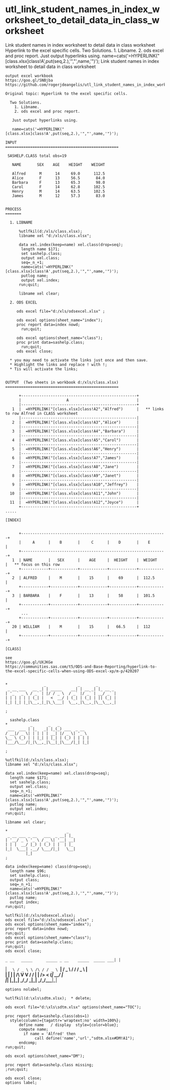 # utl_link_student_names_in_index_worksheet_to_detail_data_in_class_worksheet
Link student names in index worksheet to detail data in class worksheet    Hyperlink to the excel specific cells.    Two Solutions.     1. Libname.     2. ods excel and proc report.     Just output hyperlinks using.     name=cats('=HYPERLINK("[class.xlsx]class!A',put(seq,2.),'","',name,'")');
    Link student names in index worksheet to detail data in class worksheet

    output excel workbook
    https://goo.gl/SNBjba
    https://github.com/rogerjdeangelis/utl_link_student_names_in_index_worksheet_to_detail_data_in_class_worksheet/blob/master/utl_link_student_names_in_index_worksheet_to_detail_data_in_class_worksheet.

    Original topic: Hyperlink to the excel specific cells.

      Two Solutions.
        1. Libname.
        2. ods excel and proc report.

       Just output hyperlinks using.

       name=cats('=HYPERLINK("[class.xlsx]class!A',put(seq,2.),'","',name,'")');

    INPUT
    ==================================================

     SASHELP.CLASS total obs=19

       NAME       SEX    AGE    HEIGHT    WEIGHT

       Alfred      M      14     69.0      112.5
       Alice       F      13     56.5       84.0
       Barbara     F      13     65.3       98.0
       Carol       F      14     62.8      102.5
       Henry       M      14     63.5      102.5
       James       M      12     57.3       83.0


    PROCESS
    =======

      1. LIBNAME

          %utlfkil(d:/xls/class.xlsx);
          libname xel "d:/xls/class.xlsx";

          data xel.index(keep=name) xel.class(drop=seq);
           length name $171;
           set sashelp.class;
           output xel.class;
           seq=_n_+1;
           name=cats('=HYPERLINK("[class.xlsx]class!A',put(seq,2.),'","',name,'")');
           putlog name;
           output xel.index;
          run;quit;

          libname xel clear;

      2. ODS EXCEL

         ods excel file="d:/xls/odsexcel.xlsx" ;

         ods excel options(sheet_name="index");
         proc report data=index nowd;
           run;quit;

         ods excel options(sheet_name="class");
         proc print data=sashelp.class;
           run;quit;
         ods excel close;

      * you may need to activate the links just once and then save.
      * Highlight the links and replace ! with !;
      * Tis will activate the links;


    OUTPUT  (Two sheets in workbook d:/xls/class.xlsx)
    ==================================================

          +---------------------------------------------------+
          |                    A                              |
          |---------------------------------------------------+
       1  |  =HYPERLINK("[class.xlsx]class!A2","Alfred")      |   ** links to row Alfred in CLASS worksheet
          |---------------------------------------------------|
       2  |  =HYPERLINK("[class.xlsx]class!A3","Alice")       |
          |---------------------------------------------------|
       3  |  =HYPERLINK("[class.xlsx]class!A4","Barbara")     |
          |---------------------------------------------------|
       4  |  =HYPERLINK("[class.xlsx]class!A5","Carol")       |
          |---------------------------------------------------|
       5  |  =HYPERLINK("[class.xlsx]class!A6","Henry")       |
          |---------------------------------------------------|
       6  |  =HYPERLINK("[class.xlsx]class!A7","James")       |
          |---------------------------------------------------|
       7  |  =HYPERLINK("[class.xlsx]class!A8","Jane")        |
          |---------------------------------------------------|
       8  |  =HYPERLINK("[class.xlsx]class!A9","Janet")       |
          |---------------------------------------------------|
       9  |  =HYPERLINK("[class.xlsx]class!A10","Jeffrey")    |
          |---------------------------------------------------|
      10  |  =HYPERLINK("[class.xlsx]class!A11","John")       |
          |---------------------------------------------------|
      11  |  =HYPERLINK("[class.xlsx]class!A12","Joyce")      |
          +---------------------------------------------------+
    .....

    [INDEX]


          +----------------------------------------------------------------+
          |     A      |    B       |     C      |    D       |    E       |
          +----------------------------------------------------------------+
       1  | NAME       |   SEX      |    AGE     |  HEIGHT    |  WEIGHT    |   ** focus on this row
          +------------+------------+------------+------------+------------+
       2  | ALFRED     |    M       |    15      |    69      |  112.5     |
          +------------+------------+------------+------------+------------+
       3  | BARBARA    |    F       |    13      |    58      |  101.5     |
          +------------+------------+------------+------------+------------+
           ...
          +------------+------------+------------+------------+------------+
       20 | WILLIAM    |    M       |    15      |   66.5     |  112       |
          +------------+------------+------------+------------+------------+

    [CLASS]

    see
    https://goo.gl/UXJKGe
    https://communities.sas.com/t5/ODS-and-Base-Reporting/hyperlink-to-the-excel-specific-cells-when-using-ODS-excel-xp/m-p/420207


    *                _              _       _
     _ __ ___   __ _| | _____    __| | __ _| |_ __ _
    | '_ ` _ \ / _` | |/ / _ \  / _` |/ _` | __/ _` |
    | | | | | | (_| |   <  __/ | (_| | (_| | || (_| |
    |_| |_| |_|\__,_|_|\_\___|  \__,_|\__,_|\__\__,_|

    ;

      sashelp.class
    *          _       _   _
     ___  ___ | |_   _| |_(_) ___  _ __
    / __|/ _ \| | | | | __| |/ _ \| '_ \
    \__ \ (_) | | |_| | |_| | (_) | | | |
    |___/\___/|_|\__,_|\__|_|\___/|_| |_|

    ;

    %utlfkil(d:/xls/class.xlsx);
    libname xel "d:/xls/class.xlsx";

    data xel.index(keep=name) xel.class(drop=seq);
      length name $171;
      set sashelp.class;
      output xel.class;
      seq=_n_+1;
      name=cats('=HYPERLINK("[class.xlsx]class!A',put(seq,2.),'","',name,'")');
      putlog name;
      output xel.index;
    run;quit;

    libname xel clear;

    *                          _
     _ __ ___ _ __   ___  _ __| |_
    | '__/ _ \ '_ \ / _ \| '__| __|
    | | |  __/ |_) | (_) | |  | |_
    |_|  \___| .__/ \___/|_|   \__|
             |_|
    ;

    data index(keep=name) class(drop=seq);
      length name $96;
      set sashelp.class;
      output class;
      seq=_n_+1;
      name=cats('=HYPERLINK("[class.xlsx]class!A',put(seq,2.),'","',name,'")');
      putlog name;
      output index;
    run;quit;

    %utlfkil(d:/xls/odsexcel.xlsx);
    ods excel file="d:/xls/odsexcel.xlsx" ;
    ods excel options(sheet_name="index");
    proc report data=index nowd;
    run;quit;
    ods excel options(sheet_name="class");
    proc print data=sashelp.class;
    run;quit;
    ods excel close;
    
    _ __   _____      _____ _ __    _____  _____ ___| |         
   | `_ \ / _ \ \ /\ / / _ \ `__|  / _ \ \/ / __/ _ \ |         
   | | | |  __/\ V  V /  __/ |    |  __/>  < (_|  __/ |         
   |_| |_|\___| \_/\_/ \___|_|     \___/_/\_\___\___|_|         
                                                                
    options nolabel;                                            
                                                                
    %utlfkil(d:\xls\sdtm.xlsx);  * delete;                      
                                                                
    ods excel file="d:\xls\sdtm.xlsx" options(sheet_name="TOC");
                                                                
    proc report data=sashelp.class(obs=1)                       
      style(column)={tagattr='wraptext:no' width=100%};         
          define name   / display  style={color=blue};          
          compute name;                                         
            if name = 'Alfred' then                             
                 call define('name','url',"sdtm.xlsx#DM!A1");   
          endcomp;                                              
    run;quit;                                                   
                                                                
    ods excel options(sheet_name="DM");                         
                                                                
    proc report data=sashelp.class missing;                     
    ;run;quit;                                                  
                                                                
    ods excel close;                                            
    options label;                                              


